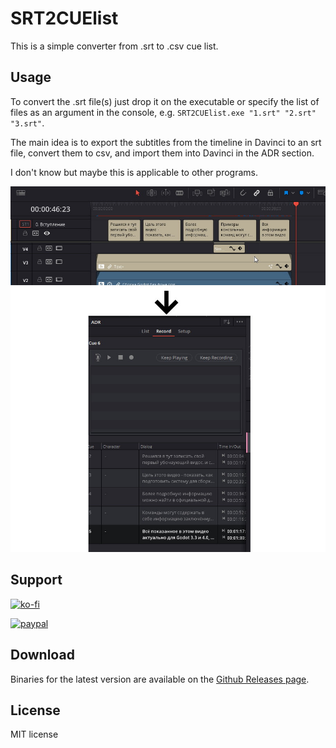 # SRT2CUElist

This is a simple converter from .srt to .csv cue list.

## Usage

To convert the .srt file(s) just drop it on the executable or specify the list of files as an argument in the console, e.g. `SRT2CUElist.exe "1.srt" "2.srt" "3.srt"`.

The main idea is to export the subtitles from the timeline in Davinci to an srt file, convert them to csv, and import them into Davinci in the ADR section.

I don't know but maybe this is applicable to other programs.

![img](example.jpg)

## Support

[![ko-fi](https://ko-fi.com/img/githubbutton_sm.svg)](https://ko-fi.com/I2I53VZ2D)

[![paypal](https://www.paypalobjects.com/en_US/i/btn/btn_donateCC_LG.gif)](https://paypal.me/dmitriysalnikov)

## Download

Binaries for the latest version are available on the [Github Releases page](https://github.com/DmitriySalnikov/SRT2CUElist/releases/latest).

## License

MIT license
